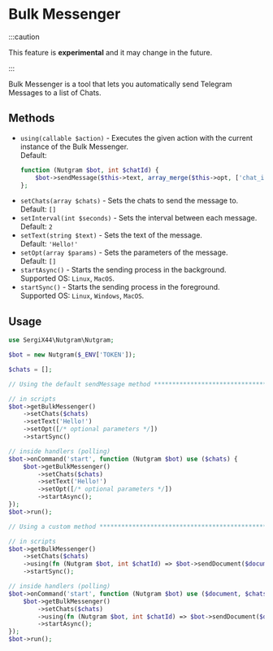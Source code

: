 # Bulk Messenger

:::caution

This feature is **experimental** and it may change in the future.

:::

Bulk Messenger is a tool that lets you automatically send Telegram Messages to a list of Chats.

## Methods

- `using(callable $action)` - Executes the given action with the current instance of the Bulk Messenger.<br/>
  Default:
  ```php
  function (Nutgram $bot, int $chatId) {
      $bot->sendMessage($this->text, array_merge($this->opt, ['chat_id' => $chatId]));
  };
  ```
- `setChats(array $chats)` - Sets the chats to send the message to.<br/>
  Default: `[]`
- `setInterval(int $seconds)` - Sets the interval between each message.<br/>
  Default: `2`
- `setText(string $text)` - Sets the text of the message.<br/>
  Default: `'Hello!'`
- `setOpt(array $params)` - Sets the parameters of the message.<br/>
  Default: `[]`
- `startAsync()` - Starts the sending process in the background.<br/>
  Supported OS: `Linux`, `MacOS`.
- `startSync()` - Starts the sending process in the foreground.<br/>
  Supported OS: `Linux`, `Windows`, `MacOS`.

## Usage


```php
use SergiX44\Nutgram\Nutgram;

$bot = new Nutgram($_ENV['TOKEN']);

$chats = [];

// Using the default sendMessage method ***************************************

// in scripts
$bot->getBulkMessenger()
    ->setChats($chats)
    ->setText('Hello!')
    ->setOpt([/* optional parameters */])
    ->startSync()

// inside handlers (polling)
$bot->onCommand('start', function (Nutgram $bot) use ($chats) {
    $bot->getBulkMessenger()
        ->setChats($chats)
        ->setText('Hello!')
        ->setOpt([/* optional parameters */])
        ->startAsync();
});
$bot->run();

// Using a custom method ******************************************************

// in scripts
$bot->getBulkMessenger()
    ->setChats($chats)
    ->using(fn (Nutgram $bot, int $chatId) => $bot->sendDocument($document, ['chat_id' => $chatId]))
    ->startSync();

// inside handlers (polling)
$bot->onCommand('start', function (Nutgram $bot) use ($document, $chats) {
    $bot->getBulkMessenger()
        ->setChats($chats)
        ->using(fn (Nutgram $bot, int $chatId) => $bot->sendDocument($document, ['chat_id' => $chatId]))
        ->startAsync();
});
$bot->run();

```
